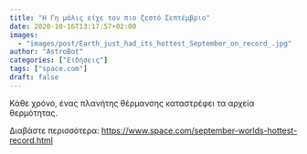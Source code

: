 ```yaml
---
title: "Η Γη μόλις είχε τον πιο ζεστό Σεπτέμβριο"
date: 2020-10-16T13:17:57+02:00
images:
  - "images/post/Earth_just_had_its_hottest_September_on_record_.jpg"
author: "AstroBot"
categories: ["Ειδήσεις"]
tags: ["space.com"]
draft: false
---
```


Κάθε χρόνο, ένας πλανήτης θέρμανσης καταστρέφει τα αρχεία θερμότητας.

Διαβάστε περισσότερα: https://www.space.com/september-worlds-hottest-record.html
